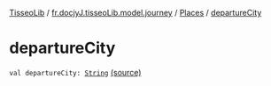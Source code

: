 [TisseoLib](../../index.md) / [fr.docjyJ.tisseoLib.model.journey](../index.md) / [Places](index.md) / [departureCity](./departure-city.md)

# departureCity

`val departureCity: `[`String`](https://kotlinlang.org/api/latest/jvm/stdlib/kotlin/-string/index.html) [(source)](https://github.com/docjyj/tisseoLib/tree/master/src/main/kotlin/fr/docjyJ/tisseoLib/model/journey/Places.kt#L16)